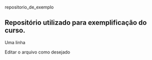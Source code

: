 repositorio_de_exemplo

## Repositório utilizado para exemplificação do curso.

Uma linha

Editar o arquivo como desejado
